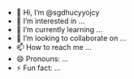 - 👋 Hi, I’m @sgdhucyyojcy
- 👀 I’m interested in ...
- 🌱 I’m currently learning ...
- 💞️ I’m looking to collaborate on ...
- 📫 How to reach me ...
- 😄 Pronouns: ...
- ⚡ Fun fact: ...

<!---
sgdhucyyojcy/sgdhucyyojcy is a ✨ special ✨ repository because its `README.md` (this file) appears on your GitHub profile.
You can click the Preview link to take a look at your changes.
--->
